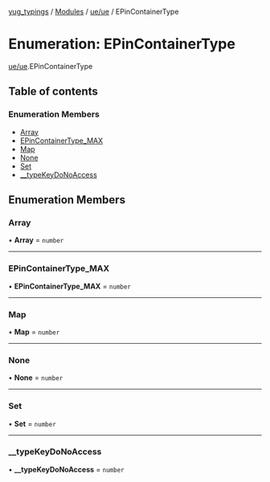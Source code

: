 [yug_typings](../README.md) / [Modules](../modules.md) / [ue/ue](../modules/ue_ue.md) / EPinContainerType

# Enumeration: EPinContainerType

[ue/ue](../modules/ue_ue.md).EPinContainerType

## Table of contents

### Enumeration Members

- [Array](ue_ue.EPinContainerType.md#array)
- [EPinContainerType\_MAX](ue_ue.EPinContainerType.md#epincontainertype_max)
- [Map](ue_ue.EPinContainerType.md#map)
- [None](ue_ue.EPinContainerType.md#none)
- [Set](ue_ue.EPinContainerType.md#set)
- [\_\_typeKeyDoNoAccess](ue_ue.EPinContainerType.md#__typekeydonoaccess)

## Enumeration Members

### Array

• **Array** = `number`

___

### EPinContainerType\_MAX

• **EPinContainerType\_MAX** = `number`

___

### Map

• **Map** = `number`

___

### None

• **None** = `number`

___

### Set

• **Set** = `number`

___

### \_\_typeKeyDoNoAccess

• **\_\_typeKeyDoNoAccess** = `number`
